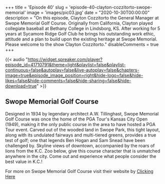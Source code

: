+++
title = 'Episode 40'
slug = 'episode-40-clayton-cozzitorto-swope-memorial'
image = 'images/pic03.jpg'
date = "2020-10-30T00:00:00"
description = "On this episode, Clayton Cozzitorto the General Manager at Swope Memorial Golf Course. Originally from California, Clayton played collegiate baseball at Bethany College in Lindsborg, KS. After working for 5 years at Sycamore Ridge Golf Club he brings his outstanding work ethic, attitude and a plan to build upon the existing heritage at Swope Memorial. Please welcome to the show Clayton Cozzitorto."
disableComments = true
+++

{{< audio "https://widget.spreaker.com/player?episode_id=41710791&theme=light&playlist=false&playlist-continuous=false&autoplay=false&live-autoplay=false&chapters-image=true&episode_image_position=right&hide-logo=false&hide-likes=false&hide-comments=false&hide-sharing=false&hide-download=true" >}}


## Swope Memorial Golf Course
Designed in 1934 by legendary architect A.W. Tillinghast, Swope Memorial Golf Course was once the home of the PGA Tour's Kansas City Open (1949), making it the only public course in the area to have hosted a PGA Tour event. Carved out of the wooded land in Swope Park, this tight layout, along with its undulated fairways and multi-tiered greens, provides a true test of golf; one that legends Ben Hogan and Sam Snead have been challenged by. Skyline views of downtown, accompanied by the roars of lions from the K.C. Zoo below, give this course character that is unmatched anywhere in the city. Come out and experience what people consider the best value in K.C.!

For more on Swope Memorial Golf Course visit their website by [Clicking Here](https://www.swopememorialgolfcourse.com/)
